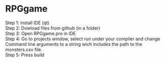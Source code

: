 # RPGgame <br/>

Step 1: install IDE (qt) <br/>
Step 2: Dowload files from github (in a folder) <br/>
Step 3: Open RPGgame.pro in IDE <br/>
Step 4: Go to projects window, select run under your compiler and change Command line arguments to a string wich includes the path to the monsters.csv file. <br/>
Step 5: Press build
